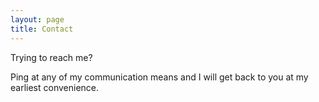 ```yaml
---
layout: page
title: Contact
---
```


<p>Trying to reach me? </p>
<p>Ping at any of my communication means and I will get back to you at my earliest convenience.</p>
